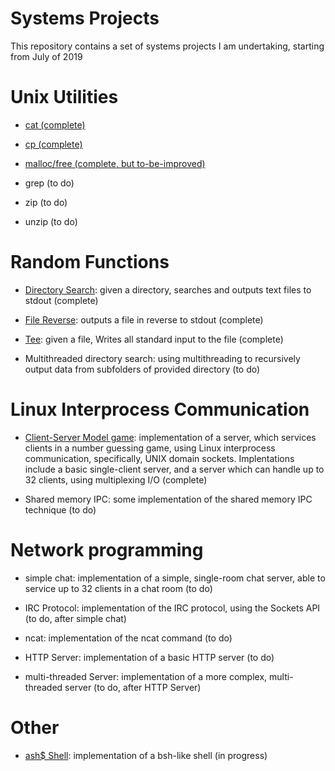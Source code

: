 # Systems Projects #

This repository contains a set of systems projects I am undertaking, starting from July of 2019


# Unix Utilities #

* [cat (complete)](https://github.com/AashrayAnand/Systems-Projects/tree/master/cat)

* [cp (complete)](https://github.com/AashrayAnand/Systems-Projects/tree/master/cp)

* [malloc/free (complete, but to-be-improved)](https://github.com/AashrayAnand/Systems-Projects/tree/master/malloc)

* grep (to do)

* zip (to do)

* unzip (to do)

# Random Functions #

* [Directory Search](https://github.com/AashrayAnand/Systems-Projects/tree/master/exercises/DirectorySearch): given a directory, searches and outputs text files to stdout (complete)

* [File Reverse](https://github.com/AashrayAnand/Systems-Projects/tree/master/exercises/FileReverse): outputs a file in reverse to stdout (complete)

* [Tee](https://github.com/AashrayAnand/Systems-Projects/tree/master/exercises/Tee): given a file, Writes all standard input to the file (complete)

* Multithreaded directory search: using multithreading to recursively output data from subfolders of provided directory (to do)

# Linux Interprocess Communication #

* [Client-Server Model game](https://github.com/AashrayAnand/Systems-Projects/tree/master/client_server_programming/guessing_game): implementation of a server, which services clients in a number guessing game, using Linux interprocess communication, specifically, UNIX domain sockets. Implentations include a basic single-client server, and a server which can handle up to 32 clients, using multiplexing I/O (complete)

* Shared memory IPC: some implementation of the shared memory IPC technique (to do)

# Network programming #

* simple chat: implementation of a simple, single-room chat server, able to service up to 32 clients in a chat room (to do)

* IRC Protocol: implementation of the IRC protocol, using the Sockets API (to do, after simple chat)

* ncat: implementation of the ncat command (to do)

* HTTP Server: implementation of a basic HTTP server (to do)

* multi-threaded Server: implementation of a more complex, multi-threaded server (to do, after HTTP Server)

# Other #

* [ash$ Shell](https://github.com/AashrayAnand/Systems-Projects/tree/master/shell): implementation of a bsh-like shell (in progress)



